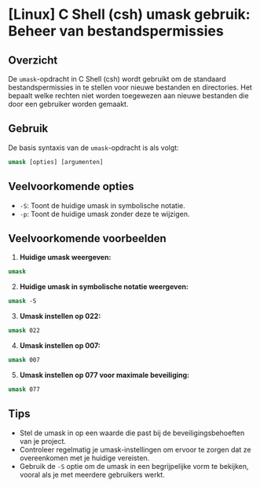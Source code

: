 # [Linux] C Shell (csh) umask gebruik: Beheer van bestandspermissies

## Overzicht
De `umask`-opdracht in C Shell (csh) wordt gebruikt om de standaard bestandspermissies in te stellen voor nieuwe bestanden en directories. Het bepaalt welke rechten niet worden toegewezen aan nieuwe bestanden die door een gebruiker worden gemaakt.

## Gebruik
De basis syntaxis van de `umask`-opdracht is als volgt:

```csh
umask [opties] [argumenten]
```

## Veelvoorkomende opties
- `-S`: Toont de huidige umask in symbolische notatie.
- `-p`: Toont de huidige umask zonder deze te wijzigen.

## Veelvoorkomende voorbeelden

1. **Huidige umask weergeven:**

```csh
umask
```

2. **Huidige umask in symbolische notatie weergeven:**

```csh
umask -S
```

3. **Umask instellen op 022:**

```csh
umask 022
```

4. **Umask instellen op 007:**

```csh
umask 007
```

5. **Umask instellen op 077 voor maximale beveiliging:**

```csh
umask 077
```

## Tips
- Stel de umask in op een waarde die past bij de beveiligingsbehoeften van je project.
- Controleer regelmatig je umask-instellingen om ervoor te zorgen dat ze overeenkomen met je huidige vereisten.
- Gebruik de `-S` optie om de umask in een begrijpelijke vorm te bekijken, vooral als je met meerdere gebruikers werkt.